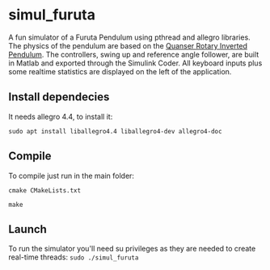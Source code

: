 # simul_furuta
A fun simulator of a Furuta Pendulum using pthread and allegro libraries.
The physics of the pendulum are based on the [Quanser Rotary Inverted Pendulum](https://www.quanser.com/products/rotary-inverted-pendulum/). The controllers, swing up and reference angle follower, are built in Matlab and exported through the Simulink Coder. All keyboard inputs plus some realtime statistics are displayed on the left of the application. 

## Install dependecies
It needs allegro 4.4, to install it:

`sudo apt install liballegro4.4 liballegro4-dev allegro4-doc`

## Compile
To compile just run in the main folder:

`cmake CMakeLists.txt`

`make`

## Launch
To run the simulator you'll need su privileges as they are needed to create real-time threads:
`sudo ./simul_furuta`
